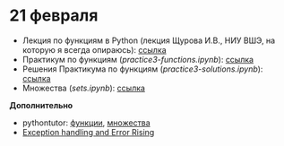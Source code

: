 # 21 февраля

* Лекция по функциям в Python (лекция Щурова И.В., НИУ ВШЭ, на которую я всегда опираюсь): [ссылка](http://nbviewer.math-hse.info/github/ischurov/pythonhse/blob/master/Lecture%204.ipynb)
* Практикум по функциям (*practice3-functions.ipynb*): [ссылка](https://nbviewer.jupyter.org/github/allatambov/py-dat19/blob/master/21-02/pratice3-functions.ipynb)
* Решения Практикума по функциям (*practice3-solutions.ipynb*): [ссылка](http://nbviewer.jupyter.org/github/allatambov/py-dat19/blob/master/21-02/practice3-solutions.ipynb)
* Множества (*sets.ipynb*): [ссылка](http://nbviewer.jupyter.org/github/allatambov/py-dat19/blob/master/21-02/sets.ipynb)

**Дополнительно**

* pythontutor:  [функции](http://pythontutor.ru/lessons/functions/), [множества](http://pythontutor.ru/lessons/sets/)
* [Exception handling and Error Rising](https://nbviewer.jupyter.org/github/allatambov/Py-programming-3/blob/master/class_4.ipynb)
